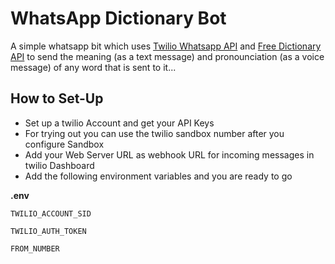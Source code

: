 # WhatsApp Dictionary Bot

A simple whatsapp bit which uses [Twilio Whatsapp API](https://www.twilio.com/whatsapp) and [Free Dictionary API](https://dictionaryapi.dev/) to send the meaning (as a text message) and pronounciation (as a voice message) of any word that is sent to it...

## How to Set-Up

 - Set up a twilio Account and get your API Keys
 - For trying out you can use the twilio sandbox number after you configure Sandbox
 - Add your Web Server URL as webhook URL for incoming messages in twilio Dashboard
 - Add the following environment variables and you are ready to go

**.env**
```
TWILIO_ACCOUNT_SID

TWILIO_AUTH_TOKEN

FROM_NUMBER
```
